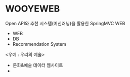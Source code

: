 # WOOYEWEB
Open API와 추천 시스템(머신러닝)을 활용한 SpringMVC WEB
* WEB
* DB
* Recommendation System

<우예 : 우리의 예술>
- 문화&예술 데이터 웹사이트
-

